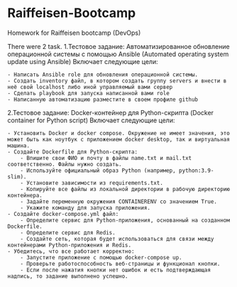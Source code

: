 # Raiffeisen-Bootcamp
Homework for Raiffeisen bootcamp (DevOps)

There were 2 task.
1.Тестовое задание: Автоматизированное обновление операционной системы c помощью Ansible
(Automated operating system update using Ansible)
Включает следующие цели:

    - Написать Ansible role для обновления операционной системы.
    - Создать inventory файл, в котором создать группу servers и внести в неё свой localhost либо иной управляемый вами сервер
    - Сделать playbook для запуска написанной вами role
    - Написанную автоматизацию разместите в своем профиле github

2.Тестовое задание: Docker-контейнер для Python-скрипта
(Docker container for Python script)
Включает следующие цели:

    - Установить Docker и docker compose. Окружение не имеет значения, это может быть как ноутбук с приложением docker desktop, так и виртуальная машина.
    - Создайте Dockerfile для Python-скрипта:
        - Впишите свои ФИО и почту в файлы name.txt и mail.txt соответственно. Файлы нужно создать.
        - Используйте официальный образ Python (например, python:3.9-slim).
        - Установите зависимости из requirements.txt.
        - Копируйте все файлы из локальной директории в рабочую директорию контейнера.
        - Задайте переменную окружения CONTAINERENV со значением True.
        - Укажите команду для запуска приложения.
    - Создайте docker-compose.yml файл:
        - Определите сервис для Python-приложения, основанный на созданном Dockerfile.
        - Определите сервис для Redis.
        - Создайте сеть, которая будет использоваться для связи между контейнерами Python-приложения и Redis.
    - Убедитесь, что все работает корректно:
        - Запустите приложение с помощью docker-compose up.
        - Проверьте работоспособность веб-страницы и функционал кнопки.
        - Если после нажатия кнопки нет ошибок и есть подтверждающая надпись, то задание выполнено успешно.
